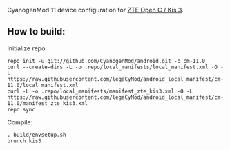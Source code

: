 CyanogenMod 11 device configuration for [ZTE Open C / Kis 3](http://konstakang.com/devices/kis3/CM11).

How to build:
-------------

Initialize repo:

    repo init -u git://github.com/CyanogenMod/android.git -b cm-11.0
    curl --create-dirs -L -o .repo/local_manifests/local_manifest.xml -O -L https://raw.githubusercontent.com/legaCyMod/android_local_manifest/cm-11.0/local_manifest.xml
    curl -L -o .repo/local_manifests/manifest_zte_kis3.xml -O -L https://raw.githubusercontent.com/legaCyMod/android_local_manifest/cm-11.0/manifest_zte_kis3.xml
    repo sync

Compile:

    . build/envsetup.sh
    brunch kis3
